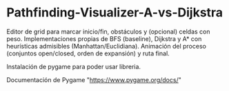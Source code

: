# Pathfinding-Visualizer-A-vs-Dijkstra
Editor de grid para marcar inicio/fin, obstáculos y (opcional) celdas con peso. Implementaciones propias de BFS (baseline), Dijkstra y A* con heurísticas admisibles (Manhattan/Euclidiana). Animación del proceso (conjuntos open/closed, orden de expansión) y ruta final.


Instalación de pygame para poder usar libreria.

Documentación de Pygame "https://www.pygame.org/docs/"